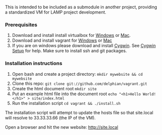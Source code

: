 This is intended to be included as a submodule in another project, providing a standardized VM for LAMP project development.

### Prerequisites
1. Download and install install virtualbox for [Windows](http://download.virtualbox.org/virtualbox/4.2.6/VirtualBox-4.2.6-82870-Win.exe) or [Mac](http://download.virtualbox.org/virtualbox/4.2.6/VirtualBox-4.2.6-82870-OSX.dmg).
2. Download and install vagrant for [Windows](http://files.vagrantup.com/packages/476b19a9e5f499b5d0b9d4aba5c0b16ebe434311/Vagrant.msi) or [Mac](http://files.vagrantup.com/packages/476b19a9e5f499b5d0b9d4aba5c0b16ebe434311/Vagrant.dmg)
3. If you are on windows please download and install [Cygwin](http://cygwin.com/setup.exe). See [Cygwin Setup](http://cygwin.com/cygwin-ug-net/setup-net.html#setup-packages) for help. Make sure to install ssh and git packages.

### Installation instructions
1. Open bash and create a project directory: `mkdir mywebsite && cd mywebsite`
2. Clone this repo: `git clone git://github.com/delphian/vagrant.git`
3. Create the html document root `mkdir site`
4. Put an example html file into the document root `echo "<h1>Hello World!</h1>" > site/index.html`
5. Run the installation script `cd vagrant && ./install.sh`

The installation script will attempt to update the hosts file so that site.local will resolve to 33.33.33.66 (the IP of the VM).

Open a browser and hit the new website: http://site.local
